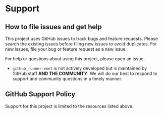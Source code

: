 # Support

## How to file issues and get help

This project uses GitHub issues to track bugs and feature requests. Please search the existing issues before filing new issues to avoid duplicates. For new issues, file your bug or feature request as a new issue.

For help or questions about using this project, please open an issue.

- `github_runner-vnet` is not actively developed but is maintained by GitHub staff **AND THE COMMUNITY**. We will do our best to respond to support and community questions in a timely manner.

## GitHub Support Policy

Support for this project is limited to the resources listed above.